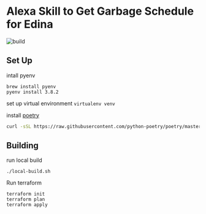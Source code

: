 # Alexa Skill to Get Garbage Schedule for Edina

![build](https://github.com/gregwoodfill/EdinaGarbageAlexaSkill/workflows/branch%20build/badge.svg)

## Set Up

intall pyenv

```
brew install pyenv
pyenv install 3.8.2
```

set up virtual environment
`virtualenv venv`

install [poetry](https://github.com/python-poetry/poetry)

```bash
curl -sSL https://raw.githubusercontent.com/python-poetry/poetry/master/get-poetry.py | python
```

## Building

run local build

```
./local-build.sh
```

Run terraform

```
terraform init
terraform plan
terraform apply
```
